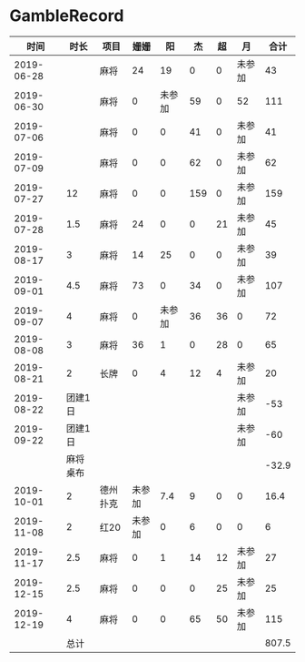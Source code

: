 # GambleRecord
时间 | 时长 | 项目 | 姗姗 | 阳 | 杰 | 超 | 月 | 合计
---- | --- | --- | --- | --- | --- | --- | --- | ---
2019-06-28 |  | 麻将 | 24 | 19 | 0 | 0 | 未参加 | 43
2019-06-30 |  | 麻将 | 0 | 未参加 | 59 | 0 | 52 | 111
2019-07-06 |  | 麻将 | 0 | 0 | 41 | 0 | 未参加 | 41
2019-07-09 |  | 麻将 | 0 | 0 | 62 | 0 | 未参加 | 62
2019-07-27 | 12 | 麻将 | 0 | 0 | 159 | 0 | 未参加 | 159
2019-07-28 | 1.5 | 麻将 | 24 | 0 | 0 | 21 | 未参加 | 45
2019-08-17 | 3 | 麻将 | 14 | 25 | 0 | 0 | 未参加 | 39
2019-09-01 | 4.5 | 麻将 | 73 | 0 | 34 | 0 | 未参加 | 107
2019-09-07 | 4 | 麻将 | 0 | 未参加 | 36 | 36 | 0 | 72
2019-08-08 | 3 | 麻将 | 36 | 1 | 0 | 28 | 0 | 65
2019-08-21 | 2 | 长牌 | 0 | 4 | 12 | 4 | 未参加 | 20
2019-08-22 |团建1日 |  |  |  |  |  | 未参加 | -53
2019-09-22 | 团建1日 |  |  |  |  |  | 未参加 | -60
 |  | 麻将桌布 |  |  |  |  | | | -32.9
2019-10-01 | 2 | 德州扑克 | 未参加 | 7.4 | 9 | 0 | 0 | 16.4
2019-11-08 | 2 | 红20 | 未参加 | 0 | 6 | 0 | 0 | 6
2019-11-17 | 2.5 | 麻将 | 0 | 1 | 14 | 12 | 未参加 | 27
2019-12-15 | 2.5 | 麻将 | 0 | 0 | 0 | 25 | 未参加 | 25
2019-12-19 | 4 | 麻将 | 0 | 0 | 65 | 50 | 未参加 | 115
 |  | 总计 | |  |  |  |  |  | 807.5
